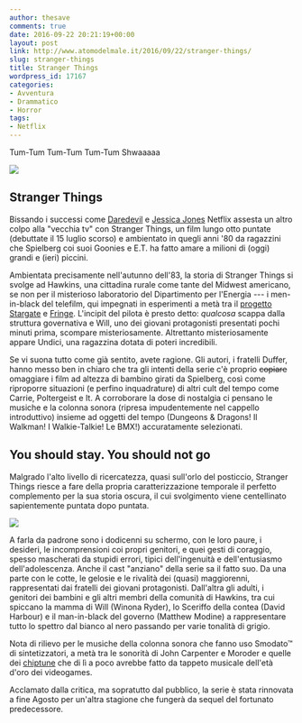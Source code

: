 ```yaml
---
author: thesave
comments: true
date: 2016-09-22 20:21:19+00:00
layout: post
link: http://www.atomodelmale.it/2016/09/22/stranger-things/
slug: stranger-things
title: Stranger Things
wordpress_id: 17167
categories:
- Avventura
- Drammatico
- Horror
tags:
- Netflix
---
```


Tum-Tum Tum-Tum Tum-Tum Shwaaaaa

![](http://www.atomodelmale.it/wp-content/uploads/2016/09/stranger_things001.gif)



## Stranger Things



Bissando i successi come [Daredevil](http://www.atomodelmale.it/2015/04/30/daredevil/) e [Jessica Jones](http://www.atomodelmale.it/2015/11/30/jessica-jones/) Netflix assesta un altro colpo alla "vecchia tv" con Stranger Things, un film lungo otto puntate (debuttate il 15 luglio scorso) e ambientato in quegli anni '80 da ragazzini che Spielberg coi suoi Goonies e E.T. ha fatto amare a milioni di (oggi) grandi e (ieri) piccini.

Ambientata precisamente nell'autunno dell'83, la storia di Stranger Things si svolge ad Hawkins, una cittadina rurale come tante del Midwest americano, se non per il misterioso laboratorio del  Dipartimento per l'Energia --- i men-in-black del telefilm, qui impegnati in esperimenti a metà tra il [progetto Stargate](https://www.wikiwand.com/en/Stargate_Project) e [Fringe](http://www.atomodelmale.it/2011/02/20/fringe/). L'incipit del pilota è presto detto: _qualcosa_ scappa dalla struttura governativa e Will, uno dei giovani protagonisti presentati pochi minuti prima, scompare misteriosamente. Altrettanto misteriosamente appare Undici, una ragazzina dotata di poteri incredibili.



Se vi suona tutto come già sentito, avete ragione. Gli autori, i fratelli Duffer, hanno messo ben in chiaro che tra gli intenti della serie c'è proprio <del>copiare</del> omaggiare i film ad altezza di bambino girati da Spielberg, così come riproporre situazioni (e perfino inquadrature) di altri cult del tempo come Carrie, Poltergeist e It. A corroborare la dose di nostalgia ci pensano le musiche e la colonna sonora (ripresa impudentemente nel cappello introduttivo) insieme ad oggetti del tempo (Dungeons & Dragons! Il Walkman! I Walkie-Talkie! Le BMX!) accuratamente selezionati.



## You should stay. You should not go



Malgrado l'alto livello di ricercatezza, quasi sull'orlo del posticcio, Stranger Things riesce a fare della propria caratterizzazione temporale il perfetto complemento per la sua storia oscura, il cui svolgimento viene centellinato sapientemente puntata dopo puntata.

![](http://www.atomodelmale.it/wp-content/uploads/2016/09/stranger_things001.jpg)

A farla da padrone sono i dodicenni su schermo, con le loro paure, i desideri, le incomprensioni coi propri genitori, e quei gesti di coraggio, spesso mascherati da stupidi errori, tipici dell'ingenuità e dell'entusiasmo dell'adolescenza. Anche il cast "anziano" della serie sa il fatto suo. Da una parte con le cotte, le gelosie e le rivalità dei (quasi) maggiorenni, rappresentati dai fratelli dei giovani protagonisti. Dall'altra gli adulti, i genitori dei bambini e gli altri membri della comunità di Hawkins, tra cui spiccano la mamma di Will (Winona Ryder), lo Sceriffo della contea (David Harbour) e il man-in-black del governo (Matthew Modine) a rappresentare tutto lo spettro dal bianco al nero passando per varie tonalità di grigio.

Nota di rilievo per le musiche della colonna sonora che fanno uso Smodato™ di sintetizzatori, a metà tra le sonorità di John Carpenter e Moroder e quelle dei [chiptune](https://it.wikipedia.org/wiki/Chiptune) che di lì a poco avrebbe fatto da tappeto musicale dell'età d'oro dei videogames.

Acclamato dalla critica, ma sopratutto dal pubblico, la serie è stata rinnovata a fine Agosto per un'altra stagione che fungerà da sequel del fortunato predecessore.
